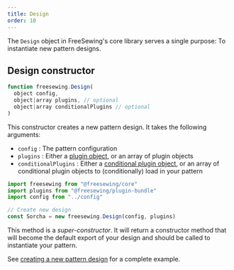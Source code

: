 ```yaml
---
title: Design 
order: 10
---
```


The `Design` object in FreeSewing's core library serves a single purpose:
To instantiate new pattern designs.

## Design constructor

```js
function freesewing.Design(
  object config, 
  object|array plugins, // optional
  object|array conditionalPlugins // optional
) 
```

This constructor creates a new pattern design.
It takes the following arguments:

- `config` : The pattern configuration
- `plugins` : Either a [plugin object](/guides/plugins/), or an array of plugin objects
- `conditionalPlugins` : Either a [conditional plugin object](/guides/plugins/conditionally-loading-build-time-plugins/), or an array
  of conditional plugin objects to (conditionally) load in your pattern

```js
import freesewing from "@freesewing/core"
import plugins from "@freesewing/plugin-bundle"
import config from "../config"

// Create new design
const Sorcha = new freesewing.Design(config, plugins)
```

<Tip>

This method is a _super-constructor_. It will return a constructor
method that will become the default export of your design and
should be called to instantiate your pattern.

See [creating a new pattern design](/howtos/code/create-new-design) for a complete example.

</Tip>
